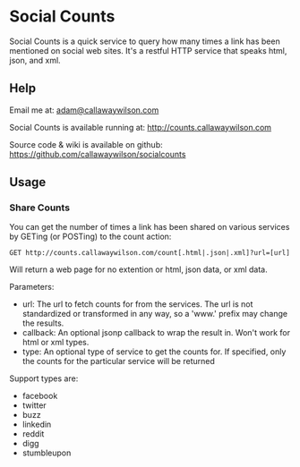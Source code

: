 # Social Counts

Social Counts is a quick service to query how many times a link has been mentioned on social web sites.  It's a restful HTTP service that speaks html, json, and xml.

## Help

Email me at: adam@callawaywilson.com

Social Counts is available running at: http://counts.callawaywilson.com

Source code & wiki is available on github: https://github.com/callawaywilson/socialcounts

## Usage

### Share Counts

You can get the number of times a link has been shared on various services by GETing (or POSTing) to the count action:

```
GET http://counts.callawaywilson.com/count[.html|.json|.xml]?url=[url]
```

Will return a web page for no extention or html, json data, or xml data.

Parameters:

* url: The url to fetch counts for from the services.  The url is not standardized or transformed in any way, so a 'www.' prefix may change the results.
* callback:  An optional jsonp callback to wrap the result in.  Won't work for html or xml types.
* type: An optional type of service to get the counts for.  If specified, only the counts for the particular service will be returned

Support types are:

* facebook
* twitter
* buzz
* linkedin
* reddit
* digg
* stumbleupon